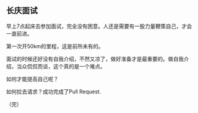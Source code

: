 ## 长庆面试
早上7点起床去参加面试，完全没有困意。人还是需要有一股力量鞭策自己，才会一直前进。

第一次开50km的里程，这是前所未有的。

面试的时候还好没有自我介绍，不然又凉了，做好准备才是最重要的。做自我介绍，当众侃侃而谈，这个真的是一个难点。

如何才能提高自己呢？

如何拉去请求？成功完成了Pull Request.

（完）
